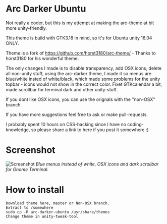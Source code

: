 # Arc Darker Ubuntu

Not really a coder, but this is my attempt at making the arc-theme at bit more unity-friendly.

This theme is build with GTK3.18 in mind, so it's for Ubuntu unity 16.04 ONLY.

Theme is a fork of https://github.com/horst3180/arc-theme/ - Thanks to horst3180 for his wonderful theme.

The only changes I made is to disable transparency, add OSX icons, delete all non-unity stuff, using the arc-darker theme, I made it so menus are blue/white insted of white/black, which made some problems for the unity topbar - icons would not show in the correct color. Fixet GTKcalendar a bit, made scrollbar for terminal dark and other unity-stuff.

If you dont like OSX icons,  you  can use the orignals with the "non-OSX" branch.

If you have more suggestions feel free to ask or make pull-requests.

I probably spent 10 hours on CSS-hacking since I have no coding-knowledge, so please share a link to here if you post it somewhere :)

# Screenshot

![Screenshot](http://i.imgur.com/Bhz3o8z.jpg)
*Blue menus instead of white, OSX icons and dark scrollbar for Gnome Terminal.*

# How to install

```
Download theme here, master or Non-OSX branch.
Extract to /somewhere
sudo cp -R arc-darker-ubuntu /usr/share/themes
Change theme in unity-tweak-tool
```
